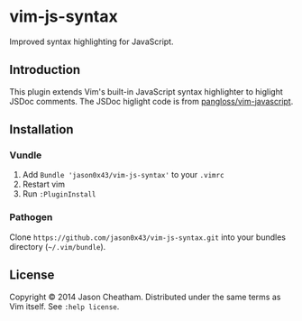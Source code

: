 vim-js-syntax
=============

Improved syntax highlighting for JavaScript.

Introduction
------------

This plugin extends Vim's built-in JavaScript syntax highlighter to higlight JSDoc comments.
The JSDoc higlight code is from
[pangloss/vim-javascript](https://github.com/pangloss/vim-javascript).

Installation
------------

### Vundle

1. Add `Bundle 'jason0x43/vim-js-syntax'` to your `.vimrc`
1. Restart vim
1. Run `:PluginInstall`

### Pathogen

Clone `https://github.com/jason0x43/vim-js-syntax.git` into your bundles
directory (`~/.vim/bundle`).

License
------
Copyright © 2014 Jason Cheatham. Distributed under the same terms as Vim
itself. See `:help license`.
